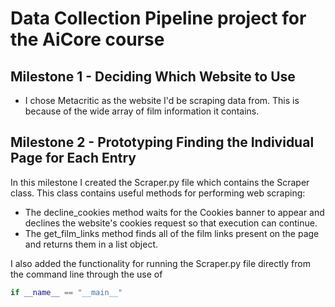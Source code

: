 # Data Collection Pipeline project for the AiCore course

## Milestone 1 - Deciding Which Website to Use
- I chose Metacritic as the website I'd be scraping data from. This is because of the wide array of film information it contains.


## Milestone 2 - Prototyping Finding the Individual Page for Each Entry
In this milestone I created the Scraper.py file which contains the Scraper class. This class contains useful methods for performing web scraping:
- The decline_cookies method waits for the Cookies banner to appear and declines the website's cookies request so that execution can continue.
- The get_film_links method finds all of the film links present on the page and returns them in a list object.

I also added the functionality for running the Scraper.py file directly from the command line through the use of 
```python
if __name__ == "__main__"
```

